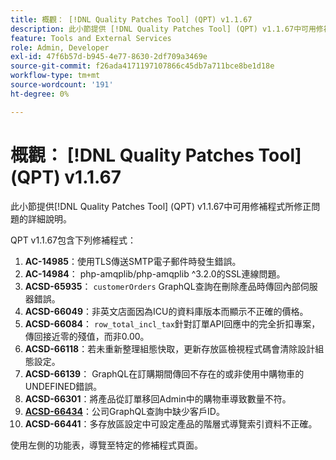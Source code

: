 ```yaml
---
title: 概觀： [!DNL Quality Patches Tool] (QPT) v1.1.67
description: 此小節提供 [!DNL Quality Patches Tool] (QPT) v1.1.67中可用修補程式所修正問題的詳細說明。
feature: Tools and External Services
role: Admin, Developer
exl-id: 47f6b57d-b945-4e77-8630-2df709a3469e
source-git-commit: f26ada4171197107866c45db7a711bce8be1d18e
workflow-type: tm+mt
source-wordcount: '191'
ht-degree: 0%

---
```


# 概觀： [!DNL Quality Patches Tool] (QPT) v1.1.67

此小節提供[!DNL Quality Patches Tool] (QPT) v1.1.67中可用修補程式所修正問題的詳細說明。

QPT v1.1.67包含下列修補程式：
1. **AC-14985**：使用TLS傳送SMTP電子郵件時發生錯誤。
1. **AC-14984**： php-amqplib/php-amqplib ^3.2.0的SSL連線問題。
1. **ACSD-65935**： `customerOrders` GraphQL查詢在刪除產品時傳回內部伺服器錯誤。
1. **ACSD-66049**：非英文店面因為ICU的資料庫版本而顯示不正確的價格。
1. **ACSD-66084**： `row_total_incl_tax`針對訂單API回應中的完全折扣專案，傳回接近零的殘值，而非0.00。
1. **ACSD-66118**：若未重新整理組態快取，更新存放區檢視程式碼會清除設計組態設定。
1. **ACSD-66139**： GraphQL在訂購期間傳回不存在的或非使用中購物車的UNDEFINED錯誤。
1. **ACSD-66301**：將產品從訂單移回Admin中的購物車導致數量不符。
1. **[ACSD-66434](/help/tools/quality-patches-tool/patches-available-in-qpt/v1-1-67/acsd-66434-customer-id-missing-from-company-graphql-queries.md)**：公司GraphQL查詢中缺少客戶ID。
1. **ACSD-66441**：多存放區設定中可設定產品的階層式導覽索引資料不正確。

使用左側的功能表，導覽至特定的修補程式頁面。
